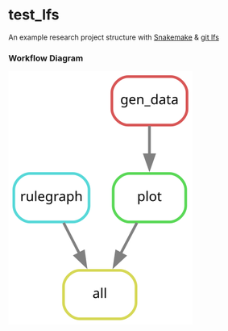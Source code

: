 # test_lfs

An example research project structure with [Snakemake](https://snakemake.readthedocs.io/en/stable/) & [git lfs](https://git-lfs.com/)

### Workflow Diagram

![](rulegraph.svg)
